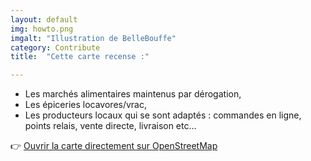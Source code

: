 ```yaml
---
layout: default
img: howto.png
imgalt: "Illustration de BelleBouffe"
category: Contribute
title:  "Cette carte recense :"

---
```

  - Les marchés alimentaires maintenus par dérogation,
  - Les épiceries locavores/vrac,
  - Les producteurs locaux qui se sont adaptés : commandes en ligne, points relais, vente directe, livraison etc...

👉 <a href="http://umap.openstreetmap.fr/fr/map/points-de-vente-produits-locaux_435582?fbclid=IwAR0IxRWS3g7PHz3TPa4M_wq-kZToMQbaUlhHLBVEuhz7w7XIAaHl_0ptQz4#11/45.7831/4.8779" rel="nofollow norefferer" target="_blank" title="lien vers la carte directement sur openstreetmap" alt="lien vers la carte directement sur openstreetmap">Ouvrir la carte directement sur OpenStreetMap</a>